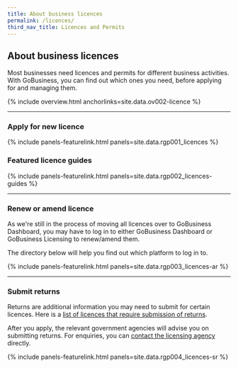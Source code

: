 ```yaml
---
title: About business licences
permalink: /licences/
third_nav_title: Licences and Permits
---
```


## About business licences

Most businesses need licences and permits for different business activities. With GoBusiness, you can find out which ones you need, before applying for and managing them.

{% include overview.html anchorlinks=site.data.ov002-licence %}

----

<a name="new-licence"></a>

### Apply for new licence

{% include panels-featurelink.html panels=site.data.rgp001_licences %} 

### Featured licence guides

{% include panels-featurelink.html panels=site.data.rgp002_licences-guides %}

----

<a name="renew-amend-licence"></a>

### Renew or amend licence

As we're still in the process of moving all licences over to GoBusiness Dashboard, you may have to log in to either GoBusiness Dashboard or GoBusiness Licensing to renew/amend them.

The directory below will help you find out which platform to log in to.

{% include panels-featurelink.html panels=site.data.rgp003_licences-ar %}

----

<a name="submit-returns"></a>

### Submit returns

Returns are additional information you may need to submit for certain licences. Here is a [list of licences that require submission of returns](/licences/submit-returns/).

After you apply, the relevant government agencies will advise you on submitting returns. For enquiries, you can [contact the licensing agency](/contact-us/agencies/) directly.

{% include panels-featurelink.html panels=site.data.rgp004_licences-sr %}



<script src="/jquery/jquery.min.js"></script>
<script src="/jquery/bp-menu-new-tab.js"></script>
